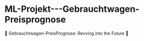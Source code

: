 # ML-Projekt---Gebrauchtwagen-Preisprognose
🚗 Gebrauchtwagen-PreisPrognose: Revving into the Future 🏁
